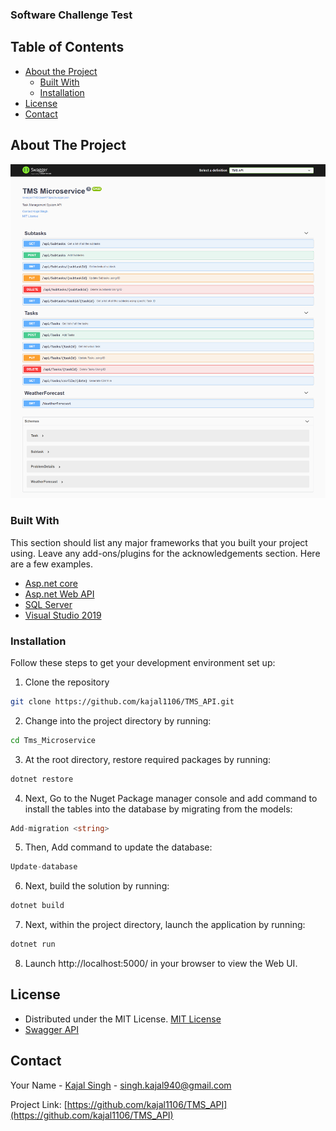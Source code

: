 

  ### Software Challenge Test

<!-- TABLE OF CONTENTS -->
## Table of Contents

* [About the Project](#about-the-project)
  * [Built With](#built-with)
  * [Installation](#installation)
* [License](#license)
* [Contact](#contact)


<!-- ABOUT THE PROJECT -->
## About The Project
![Test Image 4](https://github.com/kajal1106/TMS_API/blob/master/TMS_Microservice/images/screenshot.png)

### Built With
This section should list any major frameworks that you built your project using. Leave any add-ons/plugins for the acknowledgements section. Here are a few examples.
* [Asp.net core](https://dotnet.microsoft.com/learn/aspnet/what-is-aspnet-core)
* [Asp.net Web API](https://dotnet.microsoft.com/apps/aspnet/apis)
* [SQL Server](https://jquery.com)
* [Visual Studio 2019]()

### Installation

Follow these steps to get your development environment set up:
1. Clone the repository
```sh
git clone https://github.com/kajal1106/TMS_API.git
```
2. Change into the project directory by running:
```sh
cd Tms_Microservice
```
3. At the root directory, restore required packages by running:
```csharp
dotnet restore
```
4. Next, Go to the Nuget Package manager console and add command to install the tables into the database by migrating from the models:
```csharp
Add-migration <string>
```
5. Then, Add command  to update the database:
```csharp
Update-database
```
6. Next, build the solution by running:
```csharp
dotnet build
```
7. Next, within the project directory, launch the application by running:
```csharp
dotnet run
```
8. Launch http://localhost:5000/ in your browser to view the Web UI.

<!-- LICENSE -->
## License

* Distributed under the MIT License. [MIT License](https://en.wikipedia.org/wiki/MIT_LICENSE)
* [Swagger API](https://swagger.io/)


<!-- CONTACT -->
## Contact

Your Name - [Kajal Singh](https://www.linkedin.com/in/kajal1106) - singh.kajal940@gmail.com

Project Link: [https://github.com/kajal1106/TMS_API](https://github.com/kajal1106/TMS_API)



